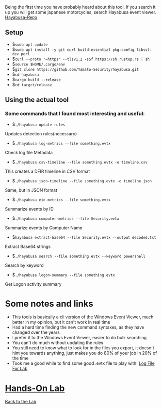 Being the first time you have probably heard about this tool, if you search it up you will get some japanese motorcycles, search Hayabusa event viewer.
[Hayabusa-Repo](https://github.com/Yamato-Security/hayabusa)

## Setup
- $`sudo apt update`
- $`sudo apt install -y git curl build-essential pkg-config libssl-dev perl`
- $`curl --proto '=https' --tlsv1.2 -sSf https://sh.rustup.rs | sh`
- $`source $HOME/.cargo/env`
- $`git clone https://github.com/Yamato-Security/hayabusa.git`
- $`cd hayabusa`
- $`cargo build --release`
- $`cd target/release`

## Using the actual tool
### Some commands that I found most interesting and useful:
- $`./hayabusa update-rules`

Updates detection rules(necessary)
<br>
- $`./hayabusa log-metrics --file something.evtx`
  
Check log file Metadata
<br>
- $`./hayabusa csv-timeline --file something.evtx -o timeline.csv`

This creates a DFIR timeline in CSV format 
<br>
- $`./hayabusa json-timeline --file something.evtx -o timeline.json`

Same, but in JSON format
<br>
- $`./hayabusa eid-metrics --file something.evtx`

Summarize events by ID
<br>
- $`./hayabusa computer-metrics --file Security.evtx`

Summarize events by Computer Name
<br>
- $`hayabusa extract-base64 --file Security.evtx --output decoded.txt`

Extract Base64 strings
<br>
- $`./hayabusa search --file something.evtx --keyword powershell`

Search by keyword
<br>
- $`./hayabusa logon-summary --file something.evtx`

Get Logon activity summary
<br>

# Some notes and links
- This tools is basically a cli version of the Windows Event Viewer, much better in my opinion, but it can't work in real time
- Had a hard time finding the new command syntaxes, as they have changed over the years
- I prefer it to the Windows Event Viewer, easier to do bulk searching
- You can't do much without updating the rules
- You still need to know what to look for in the files you export, it doesn't hint you towards anything, just makes you do 80% of your job in 20% of the time
- Took me a good while to find some good .evtx file to play with: [Log File For Lab](https://github.com/sbousseaden/EVTX-ATTACK-SAMPLES/blob/master/AutomatedTestingTools/PanacheSysmon_vs_AtomicRedTeam01.evtx)

# [Hands-On Lab](/courseFiles/Lab_01-logAnalysis_Basics/logAnalysisBasics_Lab.md)

[Back to the Lab](/courseFiles/Lab_01-logAnalysis_Basics/logAnalysis_basics.md)

